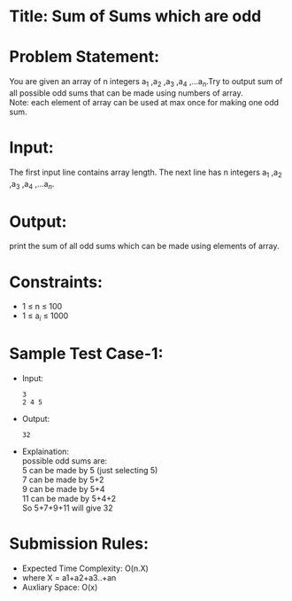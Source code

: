 # Title: Sum of Sums which are odd

# Problem Statement:
  You are given an array of n integers a<sub>$1$</sub> ,a<sub>$2$</sub> ,a<sub>$3$</sub> ,a<sub>$4$</sub> ,...a<sub>$n$</sub>.Try to output sum of all possible odd sums that can be made using numbers of array.<br>
  Note: each element of array can be used at max once for making one odd sum.
# Input:
  The first input line contains array length.
  The next line has n integers a<sub>$1$</sub> ,a<sub>$2$</sub> ,a<sub>$3$</sub> ,a<sub>$4$</sub> ,...a<sub>$n$</sub>.

# Output:
  print the sum of all odd sums which can be made using elements of array.<br>
 
# Constraints:
  - 1 $\leq$ n $\le$ 100
  - 1 $\le$ a<sub>$i$</sub> $\le$ 1000
# Sample Test Case-1:
- Input:<br>
  ```
  3 
  2 4 5
  ```
- Output:<br>
  ```
  32 
  ```
- Explaination:<br>
  possible odd sums are:<br>
  5 can be made by 5 (just selecting 5)<br>
  7 can be made by 5+2<br>
  9 can be made by 5+4<br>
  11 can be made by 5+4+2<br>
  So 5+7+9+11 will give 32
  
 # Submission Rules:
 - Expected Time Complexity: O(n.X)
 - where X = a1+a2+a3..+an
 - Auxliary Space: O(x)
   

